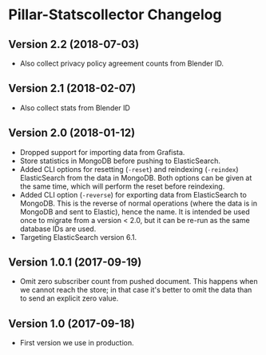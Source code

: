 # Pillar-Statscollector Changelog

## Version 2.2 (2018-07-03)

- Also collect privacy policy agreement counts from Blender ID.


## Version 2.1 (2018-02-07)

- Also collect stats from Blender ID


## Version 2.0 (2018-01-12)

- Dropped support for importing data from Grafista.
- Store statistics in MongoDB before pushing to ElasticSearch.
- Added CLI options for resetting (`-reset`) and reindexing (`-reindex`) ElasticSearch from the data
  in MongoDB. Both options can be given at the same time, which will perform the reset before
  reindexing.
- Added CLI option (`-reverse`) for exporting data from ElasticSearch to MongoDB. This is the
  reverse of normal operations (where the data is in MongoDB and sent to Elastic), hence the name.
  It is intended be used once to migrate from a version < 2.0, but it can be re-run as the same
  database IDs are used.
- Targeting ElasticSearch version 6.1.


## Version 1.0.1 (2017-09-19)

- Omit zero subscriber count from pushed document. This happens when we cannot reach the store; in
  that case it's better to omit the data than to send an explicit zero value.


## Version 1.0 (2017-09-18)

- First version we use in production.
